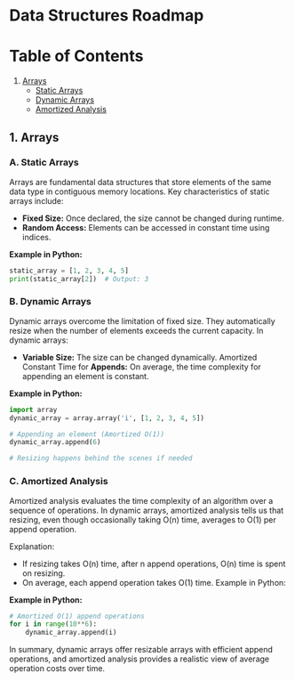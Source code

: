 # Data Structures Roadmap

# Table of Contents

1. [Arrays](#1-arrays)
    - [Static Arrays](#a-static-arrays)
    - [Dynamic Arrays](#b-dynamic-arrays)
    - [Amortized Analysis](#c-amortized-analysis)

## 1. Arrays

### A. Static Arrays

Arrays are fundamental data structures that store elements of the same data type in contiguous memory locations. Key characteristics of static arrays include:

- **Fixed Size:** Once declared, the size cannot be changed during runtime.
- **Random Access:** Elements can be accessed in constant time using indices.

**Example in Python:**
```python
static_array = [1, 2, 3, 4, 5]
print(static_array[2])  # Output: 3
```

### B. Dynamic Arrays

Dynamic arrays overcome the limitation of fixed size. They automatically resize when the number of elements exceeds the current capacity. In dynamic arrays:

- **Variable Size:** The size can be changed dynamically.
Amortized Constant Time for **Appends:** On average, the time complexity for appending an element is constant.

**Example in Python:**
```python
import array
dynamic_array = array.array('i', [1, 2, 3, 4, 5])

# Appending an element (Amortized O(1))
dynamic_array.append(6)

# Resizing happens behind the scenes if needed
```

### C. Amortized Analysis

Amortized analysis evaluates the time complexity of an algorithm over a sequence of operations. In dynamic arrays, amortized analysis tells us that resizing, even though occasionally taking O(n) time, averages to O(1) per append operation.

Explanation:

- If resizing takes O(n) time, after n append operations, O(n) time is spent on resizing.
- On average, each append operation takes O(1) time.
Example in Python:

**Example in Python:**
```python
# Amortized O(1) append operations
for i in range(10**6):
    dynamic_array.append(i)
```

In summary, dynamic arrays offer resizable arrays with efficient append operations, and amortized analysis provides a realistic view of average operation costs over time.